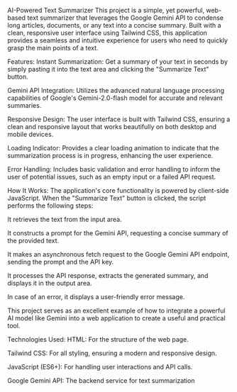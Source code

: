 AI-Powered Text Summarizer
This project is a simple, yet powerful, web-based text summarizer that leverages the Google Gemini API to condense long articles, documents, or any text into a concise summary. Built with a clean, responsive user interface using Tailwind CSS, this application provides a seamless and intuitive experience for users who need to quickly grasp the main points of a text.

Features:
Instant Summarization: Get a summary of your text in seconds by simply pasting it into the text area and clicking the "Summarize Text" button.

Gemini API Integration: Utilizes the advanced natural language processing capabilities of Google's Gemini-2.0-flash model for accurate and relevant summaries.

Responsive Design: The user interface is built with Tailwind CSS, ensuring a clean and responsive layout that works beautifully on both desktop and mobile devices.

Loading Indicator: Provides a clear loading animation to indicate that the summarization process is in progress, enhancing the user experience.

Error Handling: Includes basic validation and error handling to inform the user of potential issues, such as an empty input or a failed API request.

How It Works:
The application's core functionality is powered by client-side JavaScript. When the "Summarize Text" button is clicked, the script performs the following steps:

It retrieves the text from the input area.

It constructs a prompt for the Gemini API, requesting a concise summary of the provided text.

It makes an asynchronous fetch request to the Google Gemini API endpoint, sending the prompt and the API key.

It processes the API response, extracts the generated summary, and displays it in the output area.

In case of an error, it displays a user-friendly error message.

This project serves as an excellent example of how to integrate a powerful AI model like Gemini into a web application to create a useful and practical tool.

Technologies Used:
HTML: For the structure of the web page.

Tailwind CSS: For all styling, ensuring a modern and responsive design.

JavaScript (ES6+): For handling user interactions and API calls.

Google Gemini API: The backend service for text summarization
